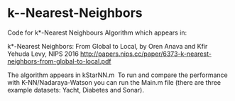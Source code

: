 # k--Nearest-Neighbors
Code for k*-Nearest Neighbours Algorithm which appears in:

k*-Nearest Neighbors: From Global to Local, by Oren Anava and Kfir Yehuda Levy, NIPS 2016
http://papers.nips.cc/paper/6373-k-nearest-neighbors-from-global-to-local.pdf


The algorithm appears in kStarNN.m 
To run and compare the performance with K-NN/Nadaraya-Watson you can run the Main.m file 
(there are three example datasets: Yacht, Diabetes and Sonar).
